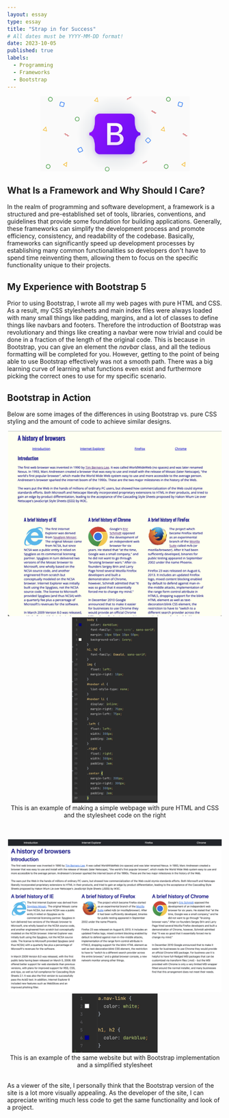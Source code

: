 ```yaml
---
layout: essay
type: essay
title: "Strap in for Success"
# All dates must be YYYY-MM-DD format!
date: 2023-10-05
published: true
labels:
  - Programming
  - Frameworks
  - Bootstrap
---
```

<p align="center">
<img width="350px" class="img-fluid" src="../img/frameworks/bootstrap5logo.png">
</p>

## What Is a Framework and Why Should I Care?
In the realm of programming and software development, a framework is a structured and pre-established set of tools, libraries, conventions, and guidelines that provide some foundation for building applications. Generally, these frameworks can simplify the development process and promote efficiency, consistency, and readability of the codebase. Basically, frameworks can significantly speed up development processes by establishing many common functionalities so developers don't have to spend time reinventing them, allowing them to focus on the specific functionality unique to their projects.

## My Experience with Bootstrap 5
Prior to using Bootstrap, I wrote all my web pages with pure HTML and CSS. As a result, my CSS stylesheets and main index files were always loaded with many small things like padding, margins, and a lot of classes to define things like navbars and footers. Therefore the introduction of Bootstrap was revolutionary and things like creating a navbar were now trivial and could be done in a fraction of the length of the original code. This is because in Bootstrap, you can give an element the <i>navbar</i> class, and all the tedious formatting will be completed for you. However, getting to the point of being able to use Bootstrap effectively was not a smooth path. There was a big learning curve of learning what functions even exist and furthermore picking the correct ones to use for my specific scenario. 

## Bootstrap in Action
Below are some images of the differences in using Bootstrap vs. pure CSS styling and the amount of code to achieve similar designs.

<p align="center">
<img  width="500px" class="img-fluid" src="../img/frameworks/no_bootstrap_browser.jpg">
<img  width="200px" class="img-fluid" src="../img/frameworks/no_bootstrap_style_browser.jpg">
<br>This is an example of making a simple webpage with pure HTML and CSS and the stylesheet code on the right
</p>

<p align="center">
  <br><br>
<img  width="500px" class="img-fluid" src="../img/frameworks/bootstrap_browser.jpg">
<img  width="200px" class="img-fluid" src="../img/frameworks/bootstrap_style_browser.jpg">
<br>This is an example of the same website but with Bootstrap implementation and a simplified stylesheet
</p>

<br>
As a viewer of the site, I personally think that the Bootstrap version of the site is a lot more visually appealing. As the developer of the site, I can appreciate writing much less code to get the same functionality and look of a project.

